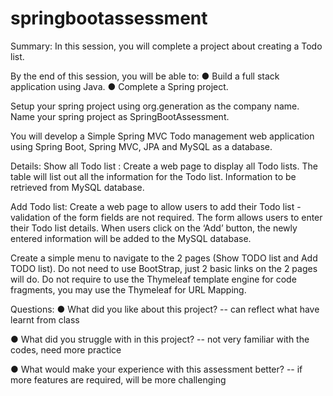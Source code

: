 # springbootassessment

Summary:
In this session, you will complete a project about creating a Todo list.
 
By the end of this session, you will be able to:
●  	Build a full stack application using Java.
●  	Complete a Spring project.

Setup your spring project using org.generation as the company name.
Name your spring project as SpringBootAssessment.

You will develop a Simple Spring MVC Todo management web application using Spring Boot, Spring MVC, JPA and MySQL as a database.

Details:
Show all Todo list : Create a web page to display all Todo lists.
The table will list out all the information for the Todo list. Information to be retrieved from MySQL database.

Add Todo list: Create a web page to allow users to add their Todo list - validation of the form fields are not required.
The form allows users to enter their Todo list details. When users click on the ‘Add’ button, the newly entered information will be added to the MySQL database. 

Create a simple menu to navigate to the 2 pages (Show TODO list and Add TODO list). Do not need to use BootStrap, just 2 basic links on the 2 pages will do. Do not require to use the Thymeleaf template engine for code fragments, you may use the Thymeleaf for URL Mapping.


Questions:
●  	What did you like about this project?
-- can reflect what have learnt from class


●  	What did you struggle with in this project?
-- not very familiar with the codes, need more practice


●  	What would make your experience with this assessment better?
-- if more features are required, will be more challenging


